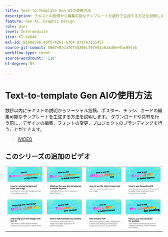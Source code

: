 ```yaml
---
title: Text-to-Template Gen AIの使用方法
description: テキストの説明から編集可能なテンプレートを数秒で生成する方法を説明します。
feature: Gen AI, Graphic Design
role: User
level: Intermediate
jira: KT-14848
exl-id: 8160e596-4df5-42b1-a764-871fe31b5457
source-git-commit: 5067e02da7d74d366c797e81a6a5d0ee9ac69feb
workflow-type: tm+mt
source-wordcount: '118'
ht-degree: 0%

---
```


# Text-to-template Gen AIの使用方法

数秒以内にテキストの説明からソーシャル投稿、ポスター、チラシ、カードの編集可能なテンプレートを生成する方法を説明します。 ダウンロードや共有を行う前に、デザインの編集、フォントの変更、プロジェクトのブランディングを行うことができます。

>[!VIDEO](https://video.tv.adobe.com/v/3438115?quality=12&learn=on&hidetitle=true&captions=jpn)

## このシリーズの追加のビデオ

<table style="table-layout:fixed">
<tr>
   <td>
         <a href="remove-background.md">
            <img alt="画像から背景を削除する方法" src="assets/background.png" />
         </a>
   </td>
   <td>
         <a href="intro-gen-ai.md">
            <img alt="Adobe Expressの新しいGen AI機能について教えてください。" src="assets/intro-gen-ai.png" />
         </a>
   </td>
   <td>
         <a href="object-eraser.md">
            <img alt="オブジェクト消しゴムツールの使用方法" src="assets/object-eraser.png" />
         </a>
   </td>
   <td>
         <a href="generative-fill.md">
            <img alt="ジェネレーティブフィルの使用方法" src="assets/gen-fill.png" />
         </a>
   </td>      
</tr>
<tr>
   <td>
      <a href="gen-text.md">
         <img alt="Gen AIによるテキストデザインの向上" src="assets/text-design.png" />
      </a>
   </td>
   <td>
      <a href="bulk-translate.md">
         <img alt="コンテンツを一括翻訳する方法" src="assets/bulk-translate.png" />
      </a>
   </td>
   <td>
      <a href="edit-a-pdf.md">
         <img alt="PDFの編集方法" src="assets/edit-pdf.png" />
      </a>
   </td>
   <td>
      <a href="schedule.md">
         <img alt="スケジューラーを使用して投稿する方法" src="assets/schedule.png" />
      </a>
   </td>
</tr>
</table>
